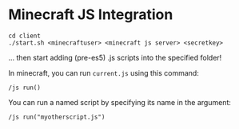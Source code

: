 # Minecraft JS Integration

```
cd client
./start.sh <minecraftuser> <minecraft js server> <secretkey>

```

... then start adding (pre-es5) .js scripts into the specified folder!

In minecraft, you can run `current.js` using this command:

`/js run()`

You can run a named script by specifying its name in the argument:

`/js run("myotherscript.js")`